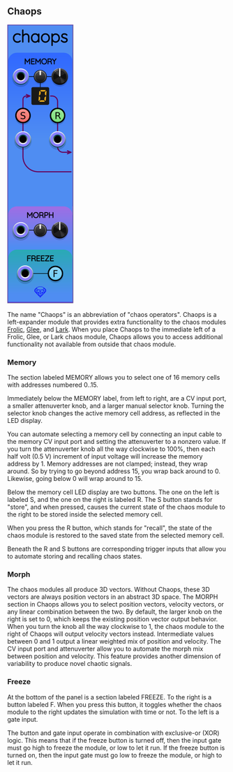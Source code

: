## Chaops

![Chaops](images/chaops.png)

The name "Chaops" is an abbreviation of "chaos operators". Chaops is a left-expander module that provides extra functionality to the chaos modules [Frolic](Frolic.md), [Glee](Glee.md), and [Lark](Lark.md). When you place Chaops to the immediate left of a Frolic, Glee, or Lark chaos module, Chaops allows you to access additional functionality not available from outside that chaos module.

### Memory

The section labeled MEMORY allows you to select one of 16 memory cells with addresses numbered 0..15.

Immediately below the MEMORY label, from left to right, are a CV input port, a smaller attenuverter knob, and a larger manual selector knob. Turning the selector knob changes the active memory cell address, as reflected in the LED display.

You can automate selecting a memory cell by connecting an input cable to the memory CV input port and setting the attenuverter to a nonzero value. If you turn the attenuverter knob all the way clockwise to 100%, then each half volt (0.5&nbsp;V) increment of input voltage will increase the memory address by 1. Memory addresses are not clamped; instead, they wrap around. So by trying to go beyond address 15, you wrap back around to 0. Likewise, going below 0 will wrap around to 15.

Below the memory cell LED display are two buttons. The one on the left is labeled S, and the one on the right is labeled R. The S button stands for "store", and when pressed, causes the current state of the chaos module to the right to be stored inside the selected memory cell.

When you press the R button, which stands for "recall", the state of the chaos module is restored to the saved state from the selected memory cell.

Beneath the R and S buttons are corresponding trigger inputs that allow you to automate storing and recalling chaos states.

### Morph

The chaos modules all produce 3D vectors. Without Chaops, these 3D vectors are always position vectors in an abstract 3D space. The MORPH section in Chaops allows you to select position vectors, velocity vectors, or any linear combination between the two. By default, the larger knob on the right is set to 0, which keeps the existing position vector output behavior. When you turn the knob all the way clockwise to 1, the chaos module to the right of Chaops will output velocity vectors instead. Intermediate values between 0 and 1 output a linear weighted mix of position and velocity. The CV input port and attenuverter allow you to automate the morph mix between position and velocity. This feature provides another dimension of variability to produce novel chaotic signals.

### Freeze

At the bottom of the panel is a section labeled FREEZE. To the right is a button labeled F. When you press this button, it toggles whether the chaos module to the right updates the simulation with time or not. To the left is a gate input.

The button and gate input operate in combination with exclusive-or (XOR) logic. This means that if the freeze button is turned off, then the input gate must go high to freeze the module, or low to let it run. If the freeze button is turned on, then the input gate must go low to freeze the module, or high to let it run.
